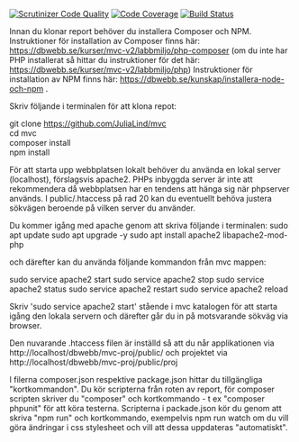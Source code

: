[![Scrutinizer Code Quality](https://scrutinizer-ci.com/g/JuliaLind/mvc/badges/quality-score.png?b=main)](https://scrutinizer-ci.com/g/JuliaLind/mvc/?branch=main)
[![Code Coverage](https://scrutinizer-ci.com/g/JuliaLind/mvc/badges/coverage.png?b=main)](https://scrutinizer-ci.com/g/JuliaLind/mvc/?branch=main)
[![Build Status](https://scrutinizer-ci.com/g/JuliaLind/mvc/badges/build.png?b=main)](https://scrutinizer-ci.com/g/JuliaLind/mvc/build-status/main)

Innan du klonar report behöver du installera Composer och NPM.
Instruktioner för installation av Composer finns här: https://dbwebb.se/kurser/mvc-v2/labbmiljo/php-composer
(om du inte har PHP installerat så hittar du instruktioner för det här: https://dbwebb.se/kurser/mvc-v2/labbmiljo/php) 
Instruktioner för installation av NPM finns här: https://dbwebb.se/kunskap/installera-node-och-npm .  

Skriv följande i terminalen för att klona repot:

git clone https://github.com/JuliaLind/mvc  
cd mvc  
composer install  
npm install  


För att starta upp webbplatsen lokalt behöver du använda en lokal server (localhost), förslagsvis apache2. PHPs inbyggda server är inte att rekommendera då webbplatsen har en tendens att hänga sig när phpserver används. I public/.htaccess på rad 20 kan du eventuellt behöva justera sökvägen beroende på vilken server du använder.

Du kommer igång med apache genom att skriva följande i terminalen:
sudo apt update
sudo apt upgrade -y
sudo apt install apache2 libapache2-mod-php

och därefter kan du använda följande kommandon från mvc mappen:

sudo service apache2 start
sudo service apache2 stop
sudo service apache2 status
sudo service apache2 restart
sudo service apache2 reload

Skriv 'sudo service apache2 start' stående i mvc katalogen för att starta igång den lokala servern och därefter går du in på motsvarande sökväg via browser. 

Den nuvarande .htaccess filen är inställd så att du når applikationen via http://localhost/dbwebb/mvc-proj/public/ och projektet via http://localhost/dbwebb/mvc-proj/public/proj

I filerna composer.json respektive package.json hittar du tillgängliga "kortkommandon". Du kör scripterna från roten av report, för composer scripten skriver du "composer" och kortkommando - t ex "composer phpunit" för att köra testerna. Scripterna i packade.json kör du genom att skriva "npm run" och kortkommando, exempelvis npm run watch om du vill göra ändringar i css stylesheet och vill att dessa uppdateras "automatiskt".

